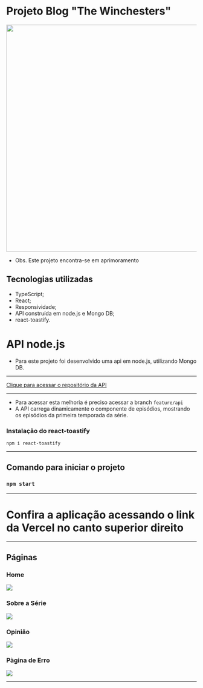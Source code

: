 # Projeto Blog "The Winchesters"

<p align="center">
<img width="600" src="./imagens/blog-winchesters.gif">
<p>

- Obs. Este projeto encontra-se em aprimoramento

## Tecnologias utilizadas

 - TypeScript;
 - React;
 - Responsividade;
 - API construída em node.js e Mongo DB;
 - react-toastify.

# API node.js

- Para este projeto foi desenvolvido uma api em node.js, utilizando Mongo DB.

<hr>

<a href='https://github.com/DanielaLeguari/api-nodejs-projetoblog'>Clique para acessar o repositório da API </a>

<hr>

- Para acessar esta melhoria é preciso acessar a branch `feature/api`
- A API carrega dinamicamente o componente de episódios, mostrando os episódios da primeira temporada da série.


### Instalação do react-toastify

`npm i react-toastify`

<hr>

## Comando para iniciar o projeto

### `npm start`


<hr>

# Confira a aplicação acessando o link da Vercel no canto superior direito

<hr>

## Páginas

### Home


![](./imagens/inicio.png)


### Sobre a Série


![](./imagens/sobreSerie.png)


### Opinião


![](./imagens/opiniao.png)


### Pàgina de Erro


![](./imagens/erro.png)


<hr>


